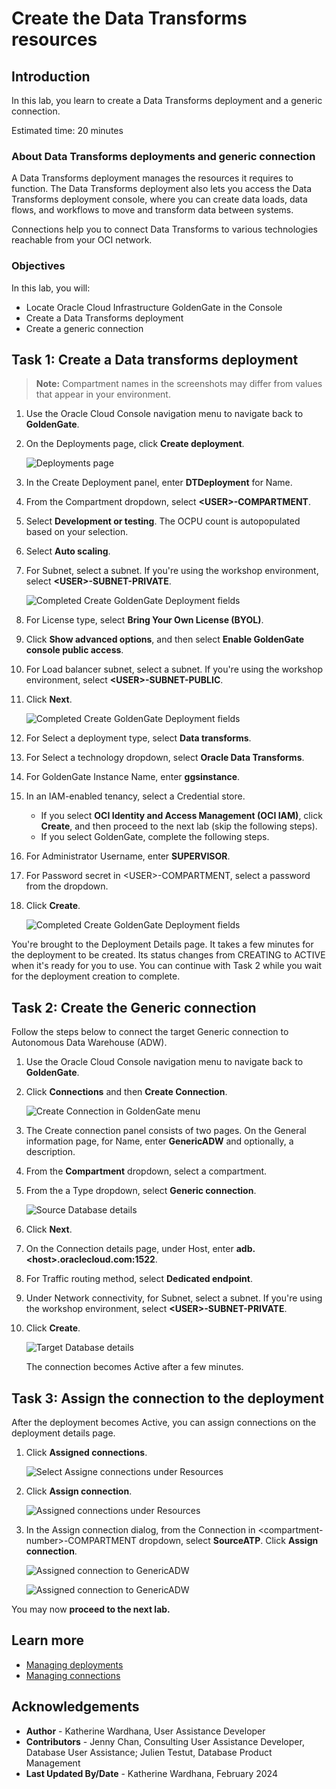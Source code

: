 # Create the Data Transforms resources

## Introduction

In this lab, you learn to create a Data Transforms deployment and a generic connection.

Estimated time: 20 minutes

### About Data Transforms deployments and generic connection 

A Data Transforms deployment manages the resources it requires to function. The Data Transforms deployment also lets you access the Data Transforms deployment console, where you can create data loads, data flows, and workflows to move and transform data between systems.

Connections help you to connect Data Transforms to various technologies reachable from your OCI network.

### Objectives

In this lab, you will:
* Locate Oracle Cloud Infrastructure GoldenGate in the Console
* Create a Data Transforms deployment
* Create a generic connection

## Task 1: Create a Data transforms deployment

> **Note:** Compartment names in the screenshots may differ from values that appear in your environment.

1.  Use the Oracle Cloud Console navigation menu to navigate back to **GoldenGate**.

2.  On the Deployments page, click **Create deployment**.

    ![Deployments page](./images/01-02-create-deployment.png " ")

3.  In the Create Deployment panel, enter **DTDeployment** for Name.

4.  From the Compartment dropdown, select **&lt;USER&gt;-COMPARTMENT**.

5.  Select **Development or testing**. The OCPU count is autopopulated based on your selection.

6. Select **Auto scaling**.

7.  For Subnet, select a subnet. If you're using the workshop environment, select **&lt;USER&gt;-SUBNET-PRIVATE**.

    ![Completed Create GoldenGate Deployment fields](./images/01-07-create-deployment-general-info.png " ")

8.  For License type, select **Bring Your Own License (BYOL)**.

9. Click **Show advanced options**, and then select **Enable GoldenGate console public access**.

10. For Load balancer subnet, select a subnet. If you're using the workshop environment, select **&lt;USER&gt;-SUBNET-PUBLIC**.

11. Click **Next**.

    ![Completed Create GoldenGate Deployment fields](./images/01-12-create-deployment-general-info.png " ")

12. For Select a deployment type, select **Data transforms**.

13. For Select a technology dropdown, select **Oracle Data Transforms**.

14. For GoldenGate Instance Name, enter **ggsinstance**.

15. In an IAM-enabled tenancy, select a Credential store. 

    * If you select **OCI Identity and Access Management (OCI IAM)**, click **Create**, and then proceed to the next lab (skip the following steps).
    * If you select GoldenGate, complete the following steps.

16. For Administrator Username, enter **SUPERVISOR**.

17. For Password secret in &lt;USER&gt;-COMPARTMENT, select a password from the dropdown.

18. Click **Create**.

    ![Completed Create GoldenGate Deployment fields](./images/01-19-create-deployment-general-info.png " ")

You're brought to the Deployment Details page. It takes a few minutes for the deployment to be created. Its status changes from CREATING to ACTIVE when it's ready for you to use. You can continue with Task 2 while you wait for the deployment creation to complete.

## Task 2: Create the Generic connection

Follow the steps below to connect the target Generic connection to Autonomous Data Warehouse (ADW).

1.  Use the Oracle Cloud Console navigation menu to navigate back to **GoldenGate**.

2.  Click **Connections** and then **Create Connection**.

    ![Create Connection in GoldenGate menu](./images/02-02-create-connection.png " ")

3.  The Create connection panel consists of two pages. On the General information page, for Name, enter **GenericADW** and optionally, a description.

4.  From the **Compartment** dropdown, select a compartment.

5.  From the a Type dropdown, select **Generic connection**.

    ![Source Database details](./images/02-05-general-info.png " ")

6.  Click **Next**.

7. On the Connection details page, under Host, enter **adb.&lt;host&gt;.oraclecloud.com:1522**.

8. For Traffic routing method, select **Dedicated endpoint**.

9. Under Network connectivity, for Subnet, select a subnet. If you're using the workshop environment, select **&lt;USER&gt;-SUBNET-PRIVATE**.

10. Click **Create**.

    ![Target Database details](./images/02-10-connection-details.png " ")

    The connection becomes Active after a few minutes.

## Task 3: Assign the connection to the deployment

After the deployment becomes Active, you can assign connections on the deployment details page.

1. Click **Assigned connections**.

    ![Select Assigne connections under Resources](./images/06-01-assign-connection.png " ")

2. Click **Assign connection**.

    ![Assigned connections under Resources](./images/06-02-select-assign-connection.png " ")

3. In the Assign connection dialog, from the Connection in &lt;compartment-number&gt;-COMPARTMENT dropdown, select **SourceATP**. Click **Assign connection**.

    ![Assigned connection to GenericADW](./images/06-03a-assigne-genericadw.png " ") 

    ![Assigned connection to GenericADW](./images/06-03b-connection-assigned.png " ") 

You may now **proceed to the next lab.**

## Learn more

* [Managing deployments](https://docs.oracle.com/en/cloud/paas/goldengate-service/ebbpf/index.html)
* [Managing connections](https://docs.oracle.com/en/cloud/paas/goldengate-service/mcjzr/index.html)

## Acknowledgements
* **Author** - Katherine Wardhana, User Assistance Developer
* **Contributors** -  Jenny Chan, Consulting User Assistance Developer, Database User Assistance; Julien Testut, Database Product Management
* **Last Updated By/Date** - Katherine Wardhana, February 2024